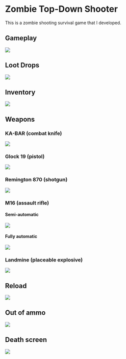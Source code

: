 # Zombie Top-Down Shooter
This is a zombie shooting survival game that I developed.

## Gameplay
![](images/gameplay.png)

## Loot Drops
![](images/lootdrops.png)

## Inventory
![](images/inventory.png)

## Weapons
### KA-BAR (combat knife)
![](images/kabar.png)

### Glock 19 (pistol)
![](images/glock.png)

### Remington 870 (shotgun)
![](images/remington.png)

### M16 (assault rifle)
#### Semi-automatic
![](images/m16-semi.png)

#### Fully automatic
![](images/m16-full.png)

### Landmine (placeable explosive)
![](images/landmine.png)

## Reload
![](images/reload.png)

## Out of ammo
![](images/noammo.png)

## Death screen
![](images/death.png)
